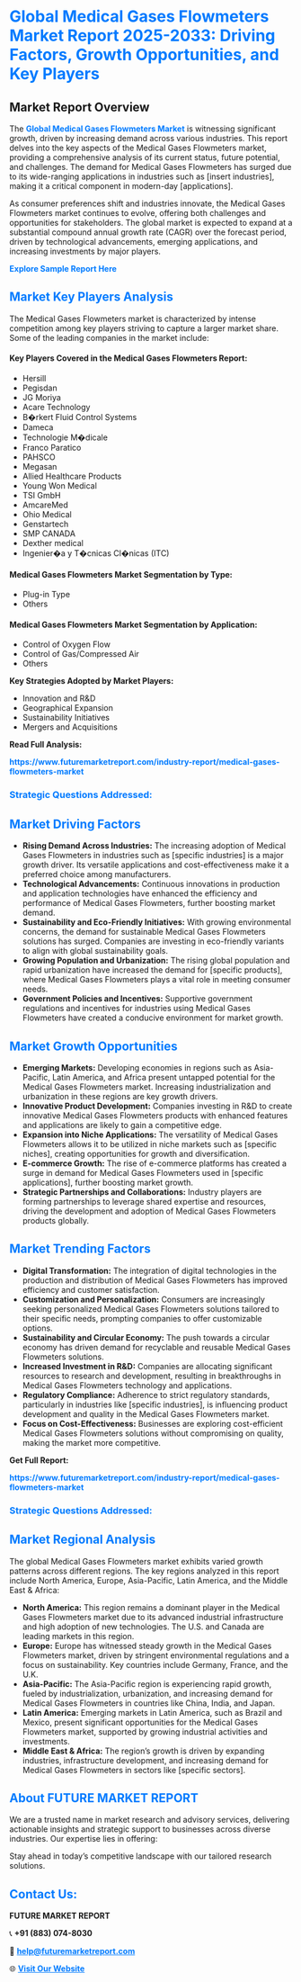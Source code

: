 <h1 style="color: #007BFF;">Global Medical Gases Flowmeters Market Report 2025-2033: Driving Factors, Growth Opportunities, and Key Players</h1>

<section id="overview">
<h2>Market Report Overview</h2>
<p>The <a href="https://www.futuremarketreport.com/industry-report/medical-gases-flowmeters-market" style="color: #007BFF; text-decoration: none;"><strong>Global Medical Gases Flowmeters Market</strong></a> is witnessing significant growth, driven by increasing demand across various industries. This report delves into the key aspects of the Medical Gases Flowmeters market, providing a comprehensive analysis of its current status, future potential, and challenges. The demand for Medical Gases Flowmeters has surged due to its wide-ranging applications in industries such as [insert industries], making it a critical component in modern-day [applications].</p>
<p>As consumer preferences shift and industries innovate, the Medical Gases Flowmeters market continues to evolve, offering both challenges and opportunities for stakeholders. The global market is expected to expand at a substantial compound annual growth rate (CAGR) over the forecast period, driven by technological advancements, emerging applications, and increasing investments by major players.</p>
</section>

<section id="overview">
<p><a href="https://www.futuremarketreport.com/request-sample/reportId=78877" style="color: #007BFF; text-decoration: none;"><strong>Explore Sample Report Here</strong></a></p>
</section>

<section id="key-players">
<h2 style="color: #007BFF;">Market Key Players Analysis</h2>
<p>The Medical Gases Flowmeters market is characterized by intense competition among key players striving to capture a larger market share. Some of the leading companies in the market include:</p>
<h4>Key Players Covered in the Medical Gases Flowmeters Report:</h4>
<ul><li>Hersill</li><li>Pegisdan</li><li>JG Moriya</li><li>Acare Technology</li><li>B�rkert Fluid Control Systems</li><li>Dameca</li><li>Technologie M�dicale</li><li>Franco Paratico</li><li>PAHSCO</li><li>Megasan</li><li>Allied Healthcare Products</li><li>Young Won Medical</li><li>TSI GmbH</li><li>AmcareMed</li><li>Ohio Medical</li><li>Genstartech</li><li>SMP CANADA</li><li>Dexther medical</li><li>Ingenier�a y T�cnicas Cl�nicas (ITC)</li></ul>
<h4>Medical Gases Flowmeters Market Segmentation by Type:</h4>
<ul><li>Plug-in Type</li><li>Others</li></ul>

<h4>Medical Gases Flowmeters Market Segmentation by Application:</h4>
<ul><li>Control of Oxygen Flow</li><li>Control of Gas/Compressed Air</li><li>Others</li></ul>
<p><strong>Key Strategies Adopted by Market Players:</strong></p>
<ul>
<li>Innovation and R&D</li>
<li>Geographical Expansion</li>
<li>Sustainability Initiatives</li>
<li>Mergers and Acquisitions</li>
</ul>
</section>

<section>
<p><strong>Read Full Analysis: </strong></p><a href="https://www.futuremarketreport.com/industry-report/medical-gases-flowmeters-market" style="color: #007BFF; text-decoration: none;"><strong>https://www.futuremarketreport.com/industry-report/medical-gases-flowmeters-market</strong></a>
<h3 style="color: #007BFF;">Strategic Questions Addressed:</h3>
</section>

<section id="driving-factors">
<h2 style="color: #007BFF;">Market Driving Factors</h2>
<ul>
<li><strong>Rising Demand Across Industries:</strong> The increasing adoption of Medical Gases Flowmeters in industries such as [specific industries] is a major growth driver. Its versatile applications and cost-effectiveness make it a preferred choice among manufacturers.</li>
<li><strong>Technological Advancements:</strong> Continuous innovations in production and application technologies have enhanced the efficiency and performance of Medical Gases Flowmeters, further boosting market demand.</li>
<li><strong>Sustainability and Eco-Friendly Initiatives:</strong> With growing environmental concerns, the demand for sustainable Medical Gases Flowmeters solutions has surged. Companies are investing in eco-friendly variants to align with global sustainability goals.</li>
<li><strong>Growing Population and Urbanization:</strong> The rising global population and rapid urbanization have increased the demand for [specific products], where Medical Gases Flowmeters plays a vital role in meeting consumer needs.</li>
<li><strong>Government Policies and Incentives:</strong> Supportive government regulations and incentives for industries using Medical Gases Flowmeters have created a conducive environment for market growth.</li>
</ul>
</section>

<section id="growth-opportunities">
<h2 style="color: #007BFF;">Market Growth Opportunities</h2>
<ul>
<li><strong>Emerging Markets:</strong> Developing economies in regions such as Asia-Pacific, Latin America, and Africa present untapped potential for the Medical Gases Flowmeters market. Increasing industrialization and urbanization in these regions are key growth drivers.</li>
<li><strong>Innovative Product Development:</strong> Companies investing in R&D to create innovative Medical Gases Flowmeters products with enhanced features and applications are likely to gain a competitive edge.</li>
<li><strong>Expansion into Niche Applications:</strong> The versatility of Medical Gases Flowmeters allows it to be utilized in niche markets such as [specific niches], creating opportunities for growth and diversification.</li>
<li><strong>E-commerce Growth:</strong> The rise of e-commerce platforms has created a surge in demand for Medical Gases Flowmeters used in [specific applications], further boosting market growth.</li>
<li><strong>Strategic Partnerships and Collaborations:</strong> Industry players are forming partnerships to leverage shared expertise and resources, driving the development and adoption of Medical Gases Flowmeters products globally.</li>
</ul>
</section>

<section id="trending-factors">
<h2 style="color: #007BFF;">Market Trending Factors</h2>
<ul>
<li><strong>Digital Transformation:</strong> The integration of digital technologies in the production and distribution of Medical Gases Flowmeters has improved efficiency and customer satisfaction.</li>
<li><strong>Customization and Personalization:</strong> Consumers are increasingly seeking personalized Medical Gases Flowmeters solutions tailored to their specific needs, prompting companies to offer customizable options.</li>
<li><strong>Sustainability and Circular Economy:</strong> The push towards a circular economy has driven demand for recyclable and reusable Medical Gases Flowmeters solutions.</li>
<li><strong>Increased Investment in R&D:</strong> Companies are allocating significant resources to research and development, resulting in breakthroughs in Medical Gases Flowmeters technology and applications.</li>
<li><strong>Regulatory Compliance:</strong> Adherence to strict regulatory standards, particularly in industries like [specific industries], is influencing product development and quality in the Medical Gases Flowmeters market.</li>
<li><strong>Focus on Cost-Effectiveness:</strong> Businesses are exploring cost-efficient Medical Gases Flowmeters solutions without compromising on quality, making the market more competitive.</li>
</ul>
</section>

<section>
<p><strong>Get Full Report: </strong></p><a href="https://www.futuremarketreport.com/industry-report/medical-gases-flowmeters-market" style="color: #007BFF; text-decoration: none;"><strong>https://www.futuremarketreport.com/industry-report/medical-gases-flowmeters-market</strong></a>
<h3 style="color: #007BFF;">Strategic Questions Addressed:</h3>
</section>


<section id="regional-analysis">
<h2 style="color: #007BFF;">Market Regional Analysis</h2>
<p>The global Medical Gases Flowmeters market exhibits varied growth patterns across different regions. The key regions analyzed in this report include North America, Europe, Asia-Pacific, Latin America, and the Middle East & Africa:</p>
<ul>
<li><strong>North America:</strong> This region remains a dominant player in the Medical Gases Flowmeters market due to its advanced industrial infrastructure and high adoption of new technologies. The U.S. and Canada are leading markets in this region.</li>
<li><strong>Europe:</strong> Europe has witnessed steady growth in the Medical Gases Flowmeters market, driven by stringent environmental regulations and a focus on sustainability. Key countries include Germany, France, and the U.K.</li>
<li><strong>Asia-Pacific:</strong> The Asia-Pacific region is experiencing rapid growth, fueled by industrialization, urbanization, and increasing demand for Medical Gases Flowmeters in countries like China, India, and Japan.</li>
<li><strong>Latin America:</strong> Emerging markets in Latin America, such as Brazil and Mexico, present significant opportunities for the Medical Gases Flowmeters market, supported by growing industrial activities and investments.</li>
<li><strong>Middle East & Africa:</strong> The region’s growth is driven by expanding industries, infrastructure development, and increasing demand for Medical Gases Flowmeters in sectors like [specific sectors].</li>
</ul>
</section>

<footer>
<h2 style="color: #007BFF;">About FUTURE MARKET REPORT</h2>
<p>We are a trusted name in market research and advisory services, delivering actionable insights and strategic support to businesses across diverse industries. Our expertise lies in offering:</p>

<p>Stay ahead in today’s competitive landscape with our tailored research solutions.</p>

<h2 style="color: #007BFF;">Contact Us:</h2>
<p><strong>FUTURE MARKET REPORT</strong></p>
<p>📞 <strong>+91 (883) 074-8030</strong></p>
<p>📧 <strong><a href="mailto:help@futuremarketreport.com" style="color: #007BFF;">help@futuremarketreport.com</a></strong></p>
<p>🌐 <strong><a href="https://www.futuremarketreport.com/" style="color: #007BFF;">Visit Our Website</a></strong></p>
</footer>